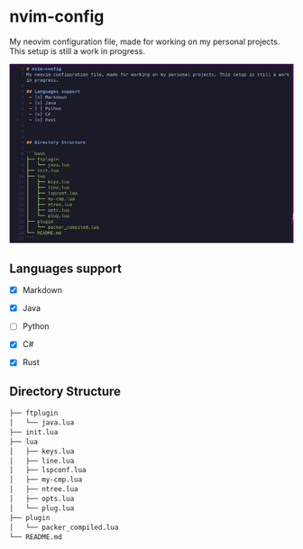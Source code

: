 # nvim-config
My neovim configuration file, made for working on my personal projects. This setup is still a work in progress.

![screenshot of a nvim window](screenshot.png)

## Languages support
 - [x] Markdown
 - [x] Java
 - [ ] Python
 - [x] C#
 - [x] Rust



## Directory Structure

```bash
├── ftplugin
│   └── java.lua
├── init.lua
├── lua
│   ├── keys.lua
│   ├── line.lua
│   ├── lspconf.lua
│   ├── my-cmp.lua
│   ├── ntree.lua
│   ├── opts.lua
│   └── plug.lua
├── plugin
│   └── packer_compiled.lua
└── README.md
```
